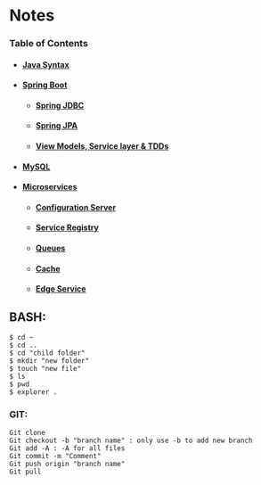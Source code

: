 # Notes

### Table of Contents
  * #### [Java Syntax](https://github.com/Ahmed3lmallah/Java-Portfolio/blob/master/Java.md)
  * #### [Spring Boot](https://github.com/Ahmed3lmallah/Java-Portfolio/blob/master/Spring.md)
	* #### [Spring JDBC](https://github.com/Ahmed3lmallah/Java-Portfolio/blob/master/SpringJDBC.md)
	* #### [Spring JPA](https://github.com/Ahmed3lmallah/Java-Portfolio/blob/master/SpringJPA.md)
	* #### [View Models, Service layer & TDDs](https://github.com/Ahmed3lmallah/Java-Portfolio/blob/master/ServiceLayer.md)
  * #### [MySQL](https://github.com/Ahmed3lmallah/Java-Portfolio/blob/master/mySQL.md)
  * #### [Microservices](https://github.com/Ahmed3lmallah/Java-Portfolio/blob/master/Microservices.md)
	* #### [Configuration Server](https://github.com/Ahmed3lmallah/Java-Portfolio/blob/master/Microservices.md#Configuration-Server)
	* #### [Service Registry](https://github.com/Ahmed3lmallah/Java-Portfolio/blob/master/Microservices.md#Service-Registry)
	* #### [Queues](https://github.com/Ahmed3lmallah/Java-Portfolio/blob/master/Microservices.md#Queues)
	* #### [Cache](https://github.com/Ahmed3lmallah/Java-Portfolio/blob/master/Microservices.md#cache)
	* #### [Edge Service](https://github.com/Ahmed3lmallah/Java-Portfolio/blob/master/Microservices.md#edge-service)
	
## BASH:

	$ cd ~
	$ cd ..
	$ cd "child folder"
	$ mkdir "new folder"
	$ touch "new file"
	$ ls
	$ pwd
	$ explorer .

### GIT:

	Git clone
	Git checkout -b "branch name" : only use -b to add new branch
	Git add -A : -A for all files
	Git commit -m "Comment" 
	Git push origin "branch name"
	Git pull
